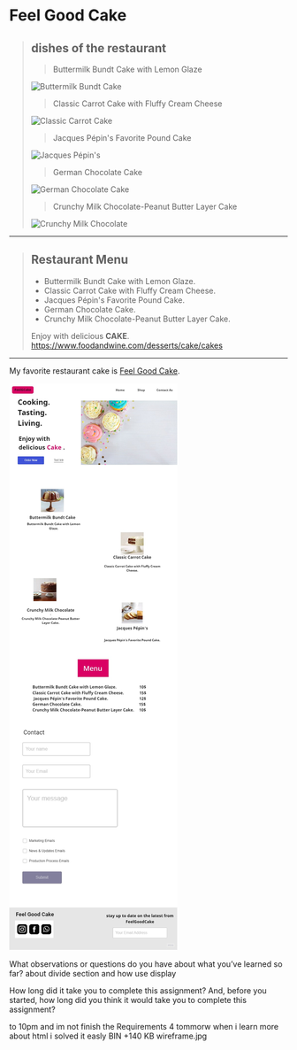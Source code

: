 # Feel Good Cake

>## dishes of the restaurant
>
>><p>Buttermilk Bundt Cake with Lemon Glaze<p>
>![Buttermilk Bundt Cake](https://imagesvc.meredithcorp.io/v3/mm/image?url=https%3A%2F%2Fstatic.onecms.io%2Fwp-content%2Fuploads%2Fsites%2F9%2F2016%2F05%2FHD-201408-r-Buttermilk-Bundt-Cake-with-Lemon-Glaze.jpg&w=200&c=sc&poi=face&q=60)
>><p>Classic Carrot Cake with Fluffy Cream Cheese<p>
>![Classic Carrot Cake](https://imagesvc.meredithcorp.io/v3/mm/image?url=https%3A%2F%2Fstatic.onecms.io%2Fwp-content%2Fuploads%2Fsites%2F9%2F2012%2F01%2F200901-r-carrot-cake.jpg&w=200&c=sc&poi=face&q=60)
>><p>Jacques Pépin's Favorite Pound Cake</p>
>![Jacques Pépin's](https://imagesvc.meredithcorp.io/v3/mm/image?url=https%3A%2F%2Fstatic.onecms.io%2Fwp-content%2Fuploads%2Fsites%2F9%2F2008%2F09%2Ffw200712_r_poundcake.jpg&w=200&c=sc&poi=face&q=60)
>><p>German Chocolate Cake</p>
>![German Chocolate Cake](https://imagesvc.meredithcorp.io/v3/mm/image?url=https%3A%2F%2Fstatic.onecms.io%2Fwp-content%2Fuploads%2Fsites%2F9%2F2016%2F01%2FHD-201108-r-german-chocolate-cake.jpg&w=200&c=sc&poi=face&q=60)
>><p>Crunchy Milk Chocolate-Peanut Butter Layer Cake</p>
>![Crunchy Milk Chocolate](https://imagesvc.meredithcorp.io/v3/mm/image?url=https%3A%2F%2Fstatic.onecms.io%2Fwp-content%2Fuploads%2Fsites%2F9%2F2011%2F10%2Ffw200711_r_crunchymlkchopb.jpg&w=200&c=sc&poi=face&q=60)
---
> ## Restaurant Menu
> - Buttermilk Bundt Cake with Lemon Glaze.
> - Classic Carrot Cake with Fluffy Cream Cheese.
> - Jacques Pépin's Favorite Pound Cake.
> - German Chocolate Cake.
> - Crunchy Milk Chocolate-Peanut Butter Layer Cake.
>
>  Enjoy with delicious **CAKE**.
https://www.foodandwine.com/desserts/cake/cakes
---
My favorite restaurant cake is [Feel Good Cake](https://github.com/OmarQatt/my-restaurant "The best restaurant for a cake").


![wireframe](wireframe1.jpg)

<p>
What observations or questions do you have about what you’ve learned so far?
about divide section and how use display 


How long did it take you to complete this assignment? And, before you started,
how long did you think it would take you to complete this assignment?

to 10pm and im not finish the Requirements 4 tommorw when i learn more about html i solved it easly 
 BIN +140 KB 
wireframe.jpg